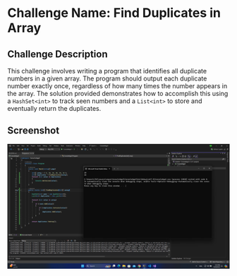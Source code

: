 # Challenge Name: Find Duplicates in Array

## Challenge Description

This challenge involves writing a program that identifies all duplicate numbers in a given array. The program should output each duplicate number exactly once, regardless of how many times the number appears in the array. The solution provided demonstrates how to accomplish this using a `HashSet<int>` to track seen numbers and a `List<int>` to store and eventually return the duplicates.

## Screenshot

![Screenshot](output.png)

